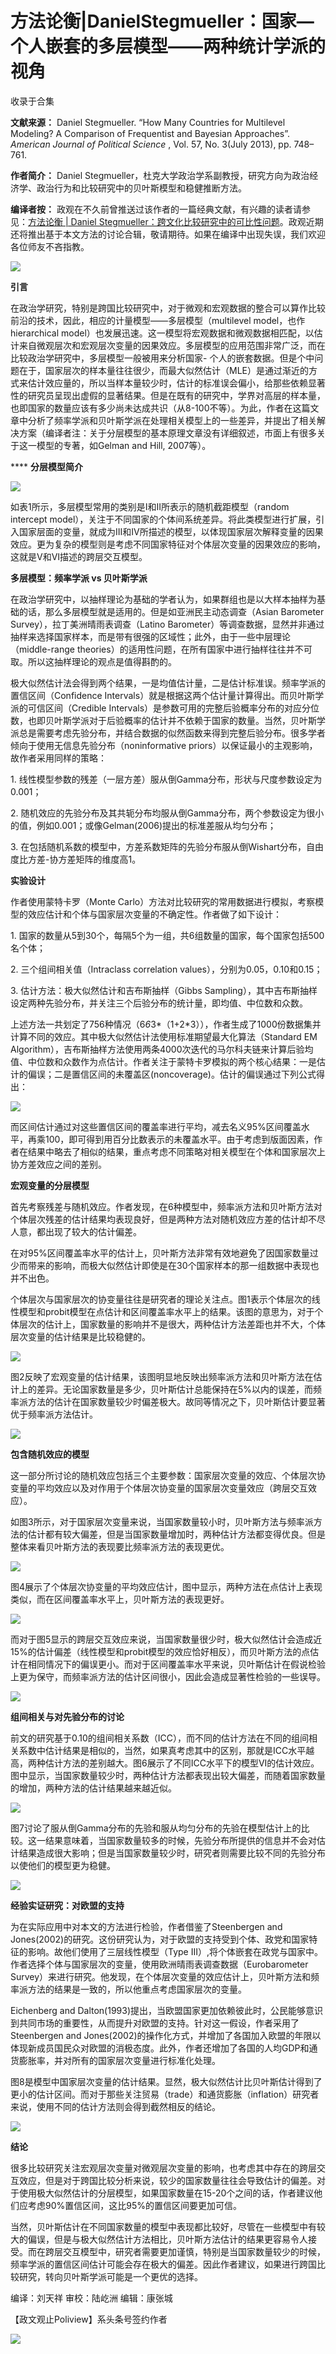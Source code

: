 # 方法论衡|DanielStegmueller：国家—个人嵌套的多层模型——两种统计学派的视角


收录于合集

**文献来源：** Daniel Stegmueller. “How Many Countries for Multilevel Modeling? A
Comparison of Frequentist and Bayesian Approaches”. _American Journal of
Political Science_ , Vol. 57, No. 3(July 2013), pp. 748–761.

  

 **作者简介：** Daniel Stegmueller，杜克大学政治学系副教授，研究方向为政治经济学、政治行为和比较研究中的贝叶斯模型和稳健推断方法。

  

 **编译者按：** 政观在不久前曾推送过该作者的一篇经典文献，有兴趣的读者请参见：[方法论衡 | Daniel
Stegmueller：跨文化比较研究中的可比性问题](http://mp.weixin.qq.com/s?__biz=MzI5ODY0MTQ1OA==&mid=2247487226&idx=1&sn=21e38cc8f2326b07ecf5c71f16bd5939&chksm=eca3ffa7dbd476b1edac91fdc8b98ed76ef2db81bfb6b47d1a4e0c7c31544bb48472e90f7513&scene=21#wechat_redirect)。政观近期还将推出基于本文方法的讨论合辑，敬请期待。如果在编译中出现失误，我们欢迎各位师友不吝指教。

  

![](/images/280/2.jpeg)

  

  
  

  

  

  

 **引言**

  

在政治学研究，特别是跨国比较研究中，对于微观和宏观数据的整合可以算作比较前沿的技术，因此，相应的计量模型——多层模型（multilevel
model，也作hierarchical
model）也发展迅速。这一模型将宏观数据和微观数据相匹配，以估计来自微观层次和宏观层次变量的因果效应。多层模型的应用范围非常广泛，而在比较政治学研究中，多层模型一般被用来分析国家-
个人的嵌套数据。但是个中问题在于，国家层次的样本量往往很少，而最大似然估计（MLE）是通过渐近的方式来估计效应量的，所以当样本量较少时，估计的标准误会偏小，给那些依赖显著性的研究员呈现出虚假的显著结果。但是在既有的研究中，学界对高层的样本量，也即国家的数量应该有多少尚未达成共识（从8-100不等）。为此，作者在这篇文章中分析了频率学派和贝叶斯学派在处理相关模型上的一些差异，并提出了相关解决方案（编译者注：关于分层模型的基本原理文章没有详细叙述，市面上有很多关于这一模型的专著，如Gelman
and Hill, 2007等）。

  

  

 **** **分层模型简介**

  
![](/images/280/3.png)

如表1所示，多层模型常用的类别是I和II所表示的随机截距模型（random intercept
model），关注于不同国家的个体间系统差异。将此类模型进行扩展，引入国家层面的变量，就成为III和IV所描述的模型，以体现国家层次解释变量的因果效应。更为复杂的模型则是考虑不同国家特征对个体层次变量的因果效应的影响，这就是V和VI描述的跨层交互模型。

  

  

 **多层模型：频率学派 vs 贝叶斯学派**

  

在政治学研究中，以抽样理论为基础的学者认为，如果群组也是以大样本抽样为基础的话，那么多层模型就是适用的。但是如亚洲民主动态调查（Asian
Barometer Survey），拉丁美洲晴雨表调查（Latino
Barometer）等调查数据，显然并非通过抽样来选择国家样本，而是带有很强的区域性；此外，由于一些中层理论（middle-range
theories）的适用性问题，在所有国家中进行抽样往往并不可取。所以这抽样理论的观点是值得斟酌的。

  

极大似然估计法会得到两个结果，一是均值估计量，二是估计标准误。频率学派的置信区间（Confidence
Intervals）就是根据这两个估计量计算得出。而贝叶斯学派的可信区间（Credible
Intervals）是参数可用的完整后验概率分布的对应分位数，也即贝叶斯学派对于后验概率的估计并不依赖于国家的数量。当然，贝叶斯学派总是需要考虑先验分布，并结合数据的似然函数来得到完整后验分布。很多学者倾向于使用无信息先验分布（noninformative
priors）以保证最小的主观影响，故作者采用同样的策略：

  

1\. 线性模型参数的残差（一层方差）服从倒Gamma分布，形状与尺度参数设定为0.001；

  

2\. 随机效应的先验分布及其共轭分布均服从倒Gamma分布，两个参数设定为很小的值，例如0.001；或像Gelman(2006)提出的标准差服从均匀分布；

  

3\. 在包括随机系数的模型中，方差系数矩阵的先验分布服从倒Wishart分布，自由度比方差-协方差矩阵的维度高1。

  

  

 **实验设计**

  

作者使用蒙特卡罗（Monte Carlo）方法对比较研究的常用数据进行模拟，考察模型的效应估计和个体与国家层次变量的不确定性。作者做了如下设计：  

  

1\. 国家的数量从5到30个，每隔5个为一组，共6组数量的国家，每个国家包括500名个体；

  

2\. 三个组间相关值（Intraclass correlation values），分别为0.05，0.10和0.15；

  

3\. 估计方法：极大似然估计和吉布斯抽样（Gibbs
Sampling），其中吉布斯抽样设定两种先验分布，并关注三个后验分布的统计量，即均值、中位数和众数。

  

上述方法一共划定了756种情况（6*6*3*（1+2*3）），作者生成了1000份数据集并计算不同的效应。其中极大似然估计法使用标准期望最大化算法（Standard
EM
Algorithm），吉布斯抽样方法使用两条4000次迭代的马尔科夫链来计算后验均值、中位数和众数作为点估计。作者关注于蒙特卡罗模拟的两个核心结果：一是估计的偏误；二是置信区间的未覆盖区(noncoverage)。估计的偏误通过下列公式得出：

![](/images/280/4.png)

而区间估计通过对这些置信区间的覆盖率进行平均，减去名义95%区间覆盖水平，再乘100，即可得到用百分比数表示的未覆盖水平。由于考虑到版面因素，作者在结果中略去了相似的结果，重点考虑不同策略对相关模型在个体和国家层次上协方差效应之间的差别。

  

  

 **宏观变量的分层模型**  

  

首先考察残差与随机效应。作者发现，在6种模型中，频率派方法和贝叶斯方法对个体层次残差的估计结果均表现良好，但是两种方法对随机效应方差的估计却不尽人意，都出现了较大的估计偏差。

  

在对95%区间覆盖率水平的估计上，贝叶斯方法非常有效地避免了因国家数量过少而带来的影响，而极大似然估计即使是在30个国家样本的那一组数据中表现也并不出色。

  

个体层次与国家层次的协变量往往是研究者的理论关注点。图1表示个体层次的线性模型和probit模型在点估计和区间覆盖率水平上的结果。该图的意思为，对于个体层次的估计上，国家数量的影响并不是很大，两种估计方法差距也并不大，个体层次变量的估计结果是比较稳健的。

![](/images/280/5.png)

图2反映了宏观变量的估计结果，该图明显地反映出频率派方法和贝叶斯方法在估计上的差异。无论国家数量是多少，贝叶斯估计总能保持在5%以内的误差，而频率派方法的估计在国家数量较少时偏差极大。故同等情况之下，贝叶斯估计要显著优于频率派方法估计。  

![](/images/280/6.png)  
  

 **包含随机效应的模型**

  

这一部分所讨论的随机效应包括三个主要参数：国家层次变量的效应、个体层次协变量的平均效应以及对作用于个体层次协变量的国家层次变量效应（跨层交互效应）。

  

如图3所示，对于国家层次变量来说，当国家数量较小时，贝叶斯方法与频率派方法的估计都有较大偏差，但是当国家数量增加时，两种估计方法都变得优良。但是整体来看贝叶斯方法的表现要比频率派方法的表现更优。

![](/images/280/7.png)

图4展示了个体层次协变量的平均效应估计，图中显示，两种方法在点估计上表现类似，而在区间覆盖率水平上，贝叶斯方法的表现更好。  

![](/images/280/8.png)

而对于图5显示的跨层交互效应来说，当国家数量很少时，极大似然估计会造成近15%的估计偏差（线性模型和probit模型的效应恰好相反），而贝叶斯方法的点估计在相同情况下的偏误更小。而对于区间覆盖率水平来说，贝叶斯估计在假说检验上更为保守，而频率派方法的估计区间很小，因此会造成显著性检验的一些误导。

![](/images/280/9.png)  
  

 **组间相关与对先验分布的讨论**

  

前文的研究基于0.10的组间相关系数（ICC），而不同的估计方法在不同的组间相关系数中估计结果是相似的，当然，如果真考虑其中的区别，那就是ICC水平越高，两种估计方法的差别越大。图6展示了不同ICC水平下的模型VI的估计效应。图中显示，当国家数量较少时，两种估计方法都表现出较大偏差，而随着国家数量的增加，两种方法的估计结果越来越近似。

![](/images/280/10.png)

图7讨论了服从倒Gamma分布的先验和服从均匀分布的先验在模型估计上的比较。这一结果意味着，当国家数量较多的时候，先验分布所提供的信息并不会对估计结果造成很大影响；但是当国家数量较少时，研究者则需要比较不同的先验分布以使他们的模型更为稳健。

![](/images/280/11.png)  
  

 **经验实证研究：对欧盟的支持**  

  

为在实际应用中对本文的方法进行检验，作者借鉴了Steenbergen and
Jones(2002)的研究。这份研究认为，对于欧盟的支持受到个体、政党和国家特征的影响。故他们使用了三层线性模型（Type
III）,将个体嵌套在政党与国家中。作者选择个体与国家层次的变量，使用欧洲晴雨表调查数据（Eurobarometer
Survey）来进行研究。他发现，在个体层次变量的效应估计上，贝叶斯方法和频率派方法的结果是一致的，所以他重点考虑国家层次的变量。

  

Eichenberg and
Dalton(1993)提出，当欧盟国家更加依赖彼此时，公民能够意识到共同市场的重要性，从而提升对欧盟的支持。针对这一假设，作者采用了Steenbergen
and
Jones(2002)的操作化方式，并增加了各国加入欧盟的年限以体现新成员国民众对欧盟的消极态度。此外，作者还增加了各国的人均GDP和通货膨胀率，并对所有的国家层次变量进行标准化处理。

  

图8是模型中国家层次变量的估计结果。显然，极大似然估计比贝叶斯估计得到了更小的估计区间。而对于那些关注贸易（trade）和通货膨胀（inflation）研究者来说，使用不同的估计方法则会得到截然相反的结论。

![](/images/280/12.png)  
  

 **结论**

  

很多比较研究关注宏观层次变量对微观层次变量的影响，也考虑其中存在的跨层交互效应，但是对于跨国比较分析来说，较少的国家数量往往会导致估计的偏差。对于使用极大似然估计的分层模型，如果国家数量在15-20个之间的话，作者建议他们应考虑90%置信区间，这比95%的置信区间要更加可信。

  

当然，贝叶斯估计在不同国家数量的模型中表现都比较好，尽管在一些模型中有较大的偏误，但是与极大似然估计方法相比，贝叶斯方法估计的结果更容易令人接受。而在跨层交互模型中，研究者需要更加谨慎，特别是当国家数量较少的时候，频率学派的置信区间估计可能会存在极大的偏差。因此作者建议，如果进行跨国比较研究，转向贝叶斯学派可能是一个更优的选择。

  

编译：刘天祥 审校：陆屹洲 编辑：康张城

【政文观止Poliview】系头条号签约作者

  

![](/images/280/13.jpeg)

  

